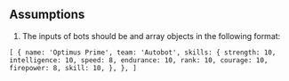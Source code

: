 ## Assumptions

1. The inputs of bots should be and array objects in the following format:

`
[
  {
    name: 'Optimus Prime',
    team: 'Autobot',
    skills: {
      strength: 10,
      intelligence: 10,
      speed: 8,
      endurance: 10,
      rank: 10,
      courage: 10,
      firepower: 8,
      skill: 10,
    },
  },
]
`